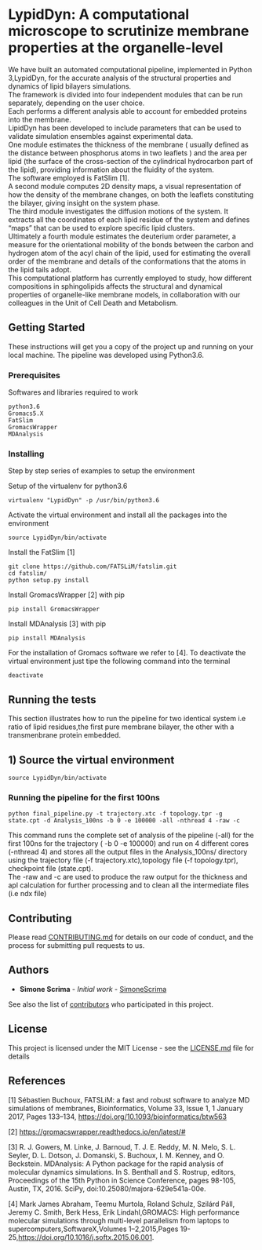 # LypidDyn: A computational microscope to scrutinize membrane properties at the organelle-level

We have built an automated computational pipeline, implemented in Python 3,LypidDyn,
for the accurate analysis of the structural properties and dynamics of lipid bilayers
simulations. <br/>
The framework is divided into four independent modules that can be run separately, 
depending on the user choice.<br/> Each performs a different analysis able to account 
for embedded proteins into the membrane. <br/>
LipidDyn has been developed to include parameters that can be used to validate 
simulation ensembles against experimental data.<br/>
One module estimates the thickness of the membrane ( usually defined as the 
distance between phosphorus atoms in two leaflets ) and the area per lipid 
(the surface of the cross-section of the cylindrical hydrocarbon part of 
the lipid), providing information about the fluidity of the system. <br/>
The software employed is FatSlim [1].<br/>
A second module computes 2D density maps, a visual representation of how 
the density of the membrane changes, on both the leaflets constituting the bilayer,
giving insight on the system phase. <br/>
The third module investigates the diffusion motions of the system. It extracts all
the coordinates of each lipid residue of the system and defines “maps” that can be 
used to explore specific lipid clusters.<br/>
Ultimately a fourth module estimates the deuterium order parameter, a measure for 
the orientational mobility of the bonds between the carbon and hydrogen atom of the
acyl chain of the lipid, used for estimating the overall order of the membrane and
details of the conformations that the atoms in the lipid tails adopt. <br/>
This computational platform has currently employed to study, how different 
compositions in sphingolipids affects the structural and dynamical properties 
of organelle-like membrane models, in collaboration with our colleagues in the
Unit of Cell Death and Metabolism. <br/>


## Getting Started


These instructions will get you a copy of the project up and running on your 
local machine. 
The pipeline was developed using Python3.6.

### Prerequisites

Softwares and libraries required to work

```
python3.6
Gromacs5.X
FatSlim
GromacsWrapper
MDAnalysis
```

### Installing

Step by step series of examples to setup the environment

Setup of the virtualenv for python3.6

```
virtualenv "LypidDyn" -p /usr/bin/python3.6
```

Activate the virtual environment and install all the packages into 
the environment 

```
source LypidDyn/bin/activate
```

Install the FatSlim [1]

```
git clone https://github.com/FATSLiM/fatslim.git
cd fatslim/
python setup.py install
```

Install GromacsWrapper [2] with pip

```
pip install GromacsWrapper
```

Install MDAnalysis [3] with pip

```
pip install MDAnalysis
```

For the installation of Gromacs software we refer to [4].
To deactivate the virtual environment just tipe the following
command into the terminal

```
deactivate
``` 

## Running the tests

This section illustrates how to run the pipeline for two identical
system i.e ratio of lipid residues,the first pure membrane bilayer,
the other with a transmenbrane protein embedded.


## 1) Source the virtual environment 

```
source LypidDyn/bin/activate
```

### Running the pipeline for the first 100ns


```
python final_pipeline.py -t trajectory.xtc -f topology.tpr -g state.cpt -d Analysis_100ns -b 0 -e 100000 -all -nthread 4 -raw -c
```

This command runs the complete set of analysis of the pipeline (-all) for the first 100ns for the trajectory ( -b 0 -e 100000) and run on 4 different cores (-nthread 4) and stores all the output files in the Analysis_100ns/ directory using the trajectory file (-f trajectory.xtc),topology file (-f topology.tpr), checkpoint file (state.cpt). <br/>
The -raw and -c are used to produce the raw output for the thickness and apl calculation for further processing and to clean all the intermediate files (i.e ndx file) 

## Contributing

Please read [CONTRIBUTING.md](https://gist.github.com/PurpleBooth/b24679402957c63ec426) for details on our code of conduct, and the process for submitting pull requests to us.


## Authors

* **Simone Scrima** - *Initial work* - [SimoneScrima](https://github.com/SimoneScrima)

See also the list of [contributors](https://github.com/your/project/contributors) who participated in this project.

## License

This project is licensed under the MIT License - see the [LICENSE.md](LICENSE.md) file for details

## References

[1] Sébastien Buchoux, FATSLiM: a fast and robust software to analyze MD simulations of membranes, Bioinformatics, Volume 33, Issue 1, 1 January 2017, Pages 133–134, https://doi.org/10.1093/bioinformatics/btw563 <br/>

[2] https://gromacswrapper.readthedocs.io/en/latest/# <br/>
 
[3] R. J. Gowers, M. Linke, J. Barnoud, T. J. E. Reddy, M. N. Melo, S. L. Seyler, D. L. Dotson, J. Domanski, S. Buchoux, I. M. Kenney, and O. Beckstein. MDAnalysis: A Python package for the rapid analysis of molecular dynamics simulations. In S. Benthall and S. Rostrup, editors, Proceedings of the 15th Python in Science Conference, pages 98-105, Austin, TX, 2016. SciPy, doi:10.25080/majora-629e541a-00e.

[4] Mark James Abraham, Teemu Murtola, Roland Schulz, Szilárd Páll, Jeremy C. Smith, Berk Hess, Erik Lindahl,GROMACS: High performance molecular simulations through multi-level parallelism from laptops to supercomputers,SoftwareX,Volumes 1–2,2015,Pages 19-25,https://doi.org/10.1016/j.softx.2015.06.001. <br/>






